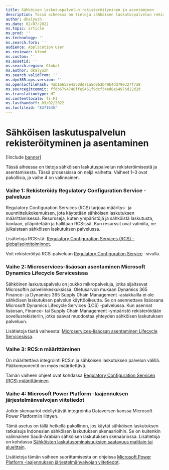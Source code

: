 ```yaml
---
title: Sähköisen laskutuspalvelun rekisteröityminen ja asentaminen
description: Tässä aiheessa on tietoja sähköisen laskutuspalvelun rekisteröimisestä ja asentamisesta.
author: dkalyuzh
ms.date: 02/07/2022
ms.topic: article
ms.prod: ''
ms.technology: ''
ms.search.form: ''
audience: Application User
ms.reviewer: kfend
ms.custom: ''
ms.assetid: ''
ms.search.region: Global
ms.author: dkalyuzh
ms.search.validFrom: ''
ms.dyn365.ops.version: ''
ms.openlocfilehash: 4ab16652e4a50dd71a5d0b2b49b4dd79e327f7a8
ms.sourcegitcommit: ffdb6794746ffe5461f9dcf34ed8e64976d22d2d
ms.translationtype: HT
ms.contentlocale: fi-FI
ms.lasthandoff: 03/02/2022
ms.locfileid: "8371645"
---
```

# <a name="sign-up-for-and-install-the-electronic-invoicing-service"></a>Sähköisen laskutuspalvelun rekisteröityminen ja asentaminen

[!include [banner](../includes/banner.md)]

Tässä aiheessa on tietoja sähköisen laskutuspalvelun rekisteröimisestä ja asentamisesta. Tässä prosessissa on neljä vaihetta. Vaiheet 1–3 ovat pakollisia, ja vaihe 4 on valinnainen.

### <a name="step-1-sign-up-for-regulatory-configuration-service"></a>Vaihe 1: Rekisteröidy Regulatory Configuration Service -palveluun

Regulatory Configuration Services (RCS) tarjoaa määritys- ja suunnittelukokemuksen, jota käytetään sähköisen laskutuksen määrittämisessä. Resursseja, kuten ympäristöjä ja sähköistä laskutusta, luodaan, ylläpidetään ja hallitaan RCS:ssä. Kun resurssit ovat valmiita, ne julkaistaan sähköisen laskutuksen palvelussa.

Lisätietoja RCS:stä: [Regulatory Configuration Services (RCS) – globalisointitoiminnot](rcs-globalization-feature.md).

Voit rekisteröityä RCS-palveluun [Regulatory Configuration Service](https://marketing.configure.global.dynamics.com/) -sivulla.

### <a name="step-2-install-the-add-in-for-microservices-in-microsoft-dynamics-lifecycle-services"></a>Vaihe 2: Microservices-lisäosan asentaminen Microsoft Dynamics Lifecycle Servicesissa

Sähköinen laskutuspalvelu on joukko mikropalveluja, jotka sijaitsevat Microsoftin palvelinkeskuksissa. Oletusarvon mukaan Dynamics 365 Finance- ja Dynamics 365 Supply Chain Management -asiakkailla ei ole sähköisen laskutuksen palvelun käyttöoikeutta. Se on asennettava lisäosana Microsoft Dynamics Lifecycle Services (LCS) -palvelussa. Kun asennat lisäosan, Finance- tai Supply Chain Management -ympäristö rekisteröidään sovellusrekisteriin, jotka saavat muodostaa yhteyden sähköisen laskutuksen palveluun.

Lisätietoja tästä vaiheesta: [Microservices-lisäosan asentaminen Lifecycle Servicesissa](e-invoicing-install-add-in-microservices-lcs.md).

### <a name="step-3-set-up-rcs"></a>Vaihe 3: RCS:n määrittäminen

On määritettävä integrointi RCS:n ja sähköisen laskutuksen palvelun välillä. Pääkomponentit on myös määritettävä.

Tämän vaiheen ohjeet ovat kohdassa [Regulatory Configuration Servicen (RCS) määrittäminen](e-invoicing-set-up-rcs.md).

### <a name="step-4-microsoft-power-platform-plug-in-admin-reference"></a>Vaihe 4: Microsoft Power Platform -laajennuksen järjestelmänvalvojan viitetiedot

Jotkin skenaariot edellyttävät integrointia Dataversen kanssa Microsoft Power Platformiin liittyen.

Tämä asetus on tällä hetkellä pakollinen, jos käytät sähköisen laskutuksen ratkaisuja Indonesian sähköisen laskutuksen skenaarioihin. Se on kuitenkin valinnainen Saudi-Arabian sähköisen laskutuksen skenaariossa. Lisätietoja on kohdassa [Sähköisten laskutusominaisuuksien saatavuus maittain tai alueittain](e-invoicing-country-specific-availability.md).

Lisätietoja tämän vaiheen suorittamisesta on ohjeissa [Microsoft Power Platform -laajennuksen järjestelmänvalvojan viitetiedot](e-invoicing-power-platform-plug-in.md).
